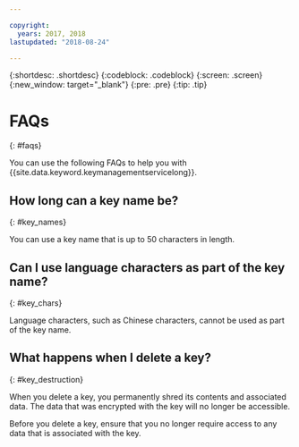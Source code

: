 ```yaml
---

copyright:
  years: 2017, 2018
lastupdated: "2018-08-24"

---
```


{:shortdesc: .shortdesc}
{:codeblock: .codeblock}
{:screen: .screen}
{:new_window: target="_blank"}
{:pre: .pre}
{:tip: .tip}

# FAQs
{: #faqs}

You can use the following FAQs to help you with {{site.data.keyword.keymanagementservicelong}}.

## How long can a key name be?
{: #key_names}

You can use a key name that is up to 50 characters in length.
   
## Can I use language characters as part of the key name?
{: #key_chars}

Language characters, such as Chinese characters, cannot be used as part of the key name.

## What happens when I delete a key?
{: #key_destruction}

When you delete a key, you permanently shred its contents and associated data. The data that was encrypted with the key will no longer be accessible. 

Before you delete a key, ensure that you no longer require access to any data that is associated with the key. 


